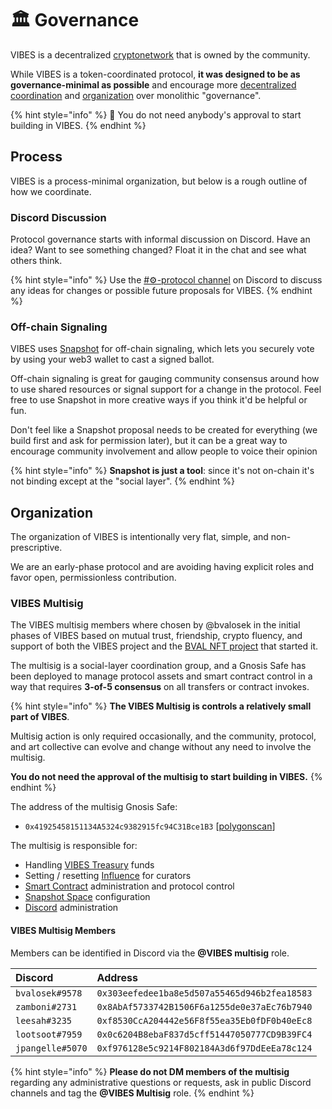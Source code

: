 # 🏛️ Governance

VIBES is a decentralized [cryptonetwork](vibes-token/) that is owned by the community. 

While VIBES is a token-coordinated protocol, **it was designed to be as governance-minimal as possible** and encourage more [decentralized coordination](curation.md#influence) and [organization](community.md) over monolithic "governance".

{% hint style="info" %}
🚀 You do not need anybody's approval to start building in VIBES.
{% endhint %}

## Process

VIBES is a process-minimal organization, but below is a rough outline of how we coordinate.

### Discord Discussion

Protocol governance starts with informal discussion on Discord. Have an idea? Want to see something changed? Float it in the chat and see what others think. 

{% hint style="info" %}
Use the [\#⚙️-protocol channel](https://discord.gg/C5TFZVjSZ5) on Discord to discuss any ideas for changes or possible future proposals for VIBES.
{% endhint %}

### Off-chain Signaling

VIBES uses [Snapshot](https://snapshot.org/#/sickvibes.eth) for off-chain signaling, which lets you securely vote by using your web3 wallet to cast a signed ballot. 

Off-chain signaling is great for gauging community consensus around how to use shared resources or signal support for a change in the protocol. Feel free to use Snapshot in more creative ways if you think it'd be helpful or fun.

Don't feel like a Snapshot proposal needs to be created for everything \(we build first and ask for permission later\), but it can be a great way to encourage community involvement and allow people to voice their opinion

{% hint style="info" %}
**Snapshot is just a tool**: since it's not on-chain it's not binding except at the "social layer". 
{% endhint %}

## Organization

The organization of VIBES is intentionally very flat, simple, and non-prescriptive.

We are an early-phase protocol and are avoiding having explicit roles and favor open, permissionless contribution. 

### VIBES Multisig

The VIBES multisig members where chosen by @bvalosek in the initial phases of VIBES based on mutual trust, friendship, crypto fluency, and support of both the VIBES project and the [BVAL NFT project](../resources/updates/prologue.md) that started it.

The multisig is a social-layer coordination group, and a Gnosis Safe has been deployed to manage protocol assets and smart contract control in a way that requires **3-of-5 consensus** on all transfers or contract invokes.

{% hint style="info" %}
**The VIBES Multisig is controls a relatively small part of VIBES**. 

Multisig action is only required occasionally, and the community, protocol, and art collective can evolve and change without any need to involve the multisig.

**You do not need the approval of the multisig to start building in VIBES.**
{% endhint %}

The address of the multisig Gnosis Safe:

* `0x41925458151134A5324c9382915fc94C31Bce1B3` \[[polygonscan](https://polygonscan.com/address/0x41925458151134A5324c9382915fc94C31Bce1B3)\]

The multisig is responsible for:

* Handling [VIBES Treasury](vibes-token/treasury-allocations.md) funds
* Setting / resetting [Influence](curation.md) for curators
* [Smart Contract](../resources/architecture.md) administration and protocol control
* [Snapshot Space](https://snapshot.org/#/sickvibes.eth) configuration
* [Discord](https://discord.gg/qDrsjcGR2F) administration

#### VIBES Multisig Members

Members can be identified in Discord via the **@VIBES multisig** role.

| Discord | Address |
| :--- | :--- |
| `bvalosek#9578` | `0x303eefedee1ba8e5d507a55465d946b2fea18583` |
| `zamboni#2731` | `0x8AbAf5733742B1506F6a1255de0e37aEc76b7940` |
| `leesah#3235` | `0xf8530CcA204442e56F8f55ea35Eb0fDF0b40eEc8` |
| `lootsoot#7959` | `0x0c6204B8ebaF837d5cff51447050777CD9B39FC4` |
| `jpangelle#5070` | `0xf976128e5c9214F802184A3d6f97DdEeEa78c124` |

{% hint style="info" %}
**Please do not DM members of the multisig** regarding any administrative questions or requests, ask in public Discord channels and tag the **@VIBES Multisig** role.
{% endhint %}

